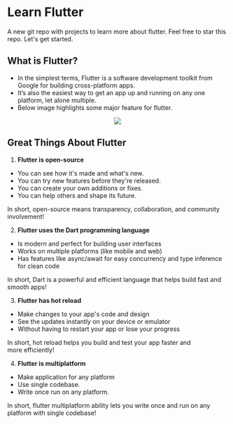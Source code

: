 # Learn Flutter
A new git repo with projects to learn more about flutter. Feel free to star this repo. Let's get started.

## What is Flutter?
- In the simplest terms, Flutter is a software development toolkit from Google for
building cross-platform apps.
- It’s also the easiest way to get an app up and running on any one platform, let alone
multiple.
- Below image highlights some major feature for flutter.
<p align="center">
    <img src="https://github.com/user-attachments/assets/abceeef1-bf26-4884-ae01-651a9cb0c097" />
</p>

## Great Things About Flutter
1. **Flutter is open-source**
- You can see how it's made and what's new.
- You can try new features before they're released.
- You can create your own additions or fixes.
- You can help others and shape its future.
<p>In short, open-source means transparency, collaboration, and community involvement!</p>

2. **Flutter uses the Dart programming language**
- Is modern and perfect for building user interfaces
- Works on multiple platforms (like mobile and web)
- Has features like async/await for easy concurrency and type inference for clean code
<p>In short, Dart is a powerful and efficient language that helps build fast and smooth apps!</p>

3. **Flutter has hot reload**
- Make changes to your app's code and design
- See the updates instantly on your device or emulator
- Without having to restart your app or lose your progress
<p>In short, hot reload helps you build and test your app faster and more efficiently!</p>

4. **Flutter is multiplatform**
- Make application for any platform
- Use single codebase.
- Write once run on any platform.
<p>In short, flutter multiplatform ability lets you write once and run on any platform with single codebase!</p>




